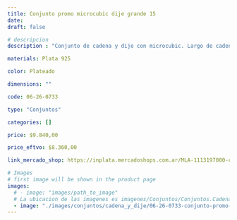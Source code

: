 ```yaml
---
title: Conjunto promo microcubic dije grande 15
date: 
draft: false

# descripcion
description : "Conjunto de cadena y dije con microcubic. Largo de cadena 40, 45 o 50 cm a elección"

materials: Plata 925

color: Plateado

dimensions: ""

code: 06-26-0733

type: "Conjuntos"

categories: []

price: $9.840,00

price_eftvo: $8.360,00

link_mercado_shop: https://inplata.mercadoshops.com.ar/MLA-1113197080-conjunto-promo-microcubic-dije-grande-15-plata-925-_JM

# Images
# first image will be shown in the product page
images:
  # - image: "images/path_to_image"
  # La ubicacion de las imagenes es imagenes/Conjuntos/Conjuntos.Cadena y Dije/06-26-0733-conjunto-promo-microcubic-dije-grande-15
  - image: "./images/conjuntos/cadena_y_dije/06-26-0733-conjunto-promo-microcubic-dije-grande-15.jpg"
---
```

